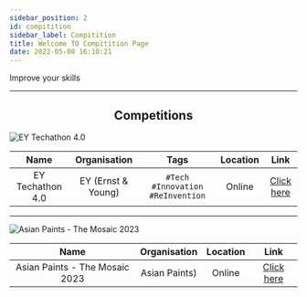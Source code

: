 ```yaml
---
sidebar_position: 2
id: compitition
sidebar_label: Compitition
title: Welcome TO Compitition Page
date: 2022-05-08 16:10:21
---
```



<!-- import JobListings from '@site/src/components/JobListings'; -->

Improve your skills

---

<h2 align="center"> Competitions </h2>

![EY Techathon 4.0](https://d8it4huxumps7.cloudfront.net/uploads/images/opportunity/banner/6507d8dc32fef_ey-techathon-40.jpg?d=1920x557)

|Name | Organisation | Tags |Location | Link |
|:-----:|:------:|:-----:| :-----:| :-----:|
|EY Techathon 4.0|EY (Ernst & Young)|`#Tech` `#Innovation` `#ReInvention`| Online | [Click here](https://unstop.com/o/NzbEsM1?lb=wKFhVkE&utm_medium=Share&utm_source=ajaydhangar49) |


---

![Asian Paints - The Mosaic 2023](https://d8it4huxumps7.cloudfront.net/uploads/images/opportunity/banner/651279aa87aa1_asian-paints-the-mosaic-2023.jpg?d=1920x557)

|Name | Organisation | Location | Link |
|:-----:|:------:|:-----:| :-----:|
|Asian Paints - The Mosaic 2023|Asian Paints)| Online | [Click here](https://unstop.com/o/q2tWH1T?lb=wKFhVkE&utm_medium=Share&utm_source=ajaydhangar49) |